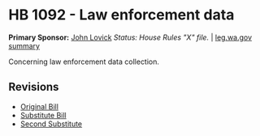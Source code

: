 # HB 1092 - Law enforcement data
**Primary Sponsor:** [John Lovick](/person/leg/john.lovick.md)
*Status: House Rules "X" file.* | [leg.wa.gov summary](https://app.leg.wa.gov/billsummary?BillNumber=1092&Year=2021)

Concerning law enforcement data collection.

## Revisions
* [Original Bill](1/)
* [Substitute Bill](S/)
* [Second Substitute](S2/)